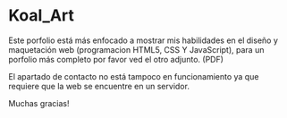 # Koal_Art

Este porfolio está más enfocado a mostrar mis habilidades en el diseño y maquetación web (programacion HTML5, CSS Y JavaScript), para un porfolio más completo por favor ved el otro adjunto. (PDF)

El apartado de contacto no está tampoco en funcionamiento ya que requiere que la web se encuentre en un servidor.

Muchas gracias!
